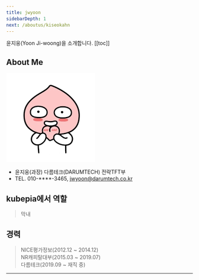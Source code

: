 ```yaml
---
title: jwyoon
sidebarDepth: 1
next: /aboutus/kiseokahn
---
```

윤지웅(Yoon Ji-woong)을 소개합니다. 
[[toc]]

## About Me
![hklee](./img/apeach.gif)

-   윤지웅(과장) 다름테크(DARUMTECH) 전략TFT부
-   TEL. 010-****-3465, jwyoon@darumtech.co.kr


## kubepia에서 역할
> 막내

## 경력
> NICE평가정보(2012.12 ~ 2014.12)\
NR캐피탈대부(2015.03 ~ 2019.07)\
다름테크(2019.09 ~ 재직 중)

---

<disqus/>
